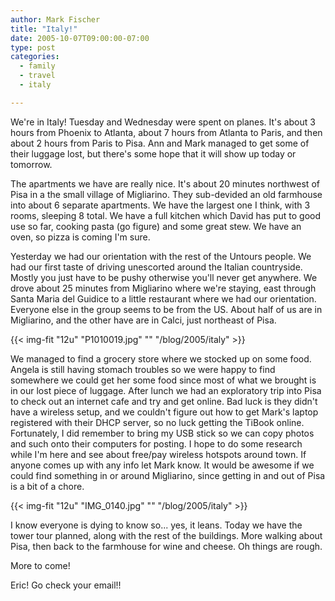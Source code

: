 ```yaml
---
author: Mark Fischer
title: "Italy!"
date: 2005-10-07T09:00:00-07:00
type: post
categories:
  - family
  - travel
  - italy

---
```


We're in Italy!  Tuesday and Wednesday were spent on planes.  It's about 3 hours from Phoenix to Atlanta, about 7 hours from Atlanta to Paris, and then about 2 hours from Paris to Pisa.  Ann and Mark managed to get some of their luggage lost, but there's some hope that it will show up today or tomorrow.

<!--more-->

The apartments we have are really nice.  It's about 20 minutes northwest of Pisa in a the small village of Migliarino.  They sub-devided an old farmhouse into about 6 separate apartments.  We have the largest one I think, with 3 rooms, sleeping 8 total.  We have a full kitchen which David has put to good use so far, cooking pasta (go figure) and some great stew.  We have an oven, so pizza is coming I'm sure.


Yesterday we had our orientation with the rest of the Untours people.  We had our first taste of driving unescorted around the Italian countryside.  Mostly you just have to be pushy otherwise you'll never get anywhere.  We drove about 25 minutes from Migliarino where we're staying, east through Santa Maria del Guidice to a little restaurant where we had our orientation.  Everyone else in the group seems to be from the US.  About half of us are in Migliarino, and the other have are in Calci, just northeast of Pisa.

{{< img-fit
    "12u" "P1010019.jpg" ""
    "/blog/2005/italy" >}}

We managed to find a grocery store where we stocked up on some food.  Angela is still having stomach troubles so we were happy to find somewhere we could get her some food since most of what we brought is in our lost piece of luggage.  After lunch we had an exploratory trip into Pisa to check out an internet cafe and try and get online.  Bad luck is they didn't have a wireless setup, and we couldn't figure out how to get Mark's laptop registered with their DHCP server, so no luck getting the TiBook online.  Fortunately, I did remember to bring my USB stick so we can copy photos and such onto their computers for posting.  I hope to do some research while I'm here and see about free/pay wireless hotspots around town.  If anyone comes up with any info let Mark know.  It would be awesome if we could find something in or around Migliarino, since getting in and out of Pisa is a bit of a chore.

{{< img-fit
    "12u" "IMG_0140.jpg" ""
    "/blog/2005/italy" >}}

I know everyone is dying to know so... yes, it leans.  Today we have the tower tour planned, along with the rest of the buildings.  More walking about Pisa, then back to the farmhouse for wine and cheese.  Oh things are rough.


More to come!


Eric!  Go check your email!!

